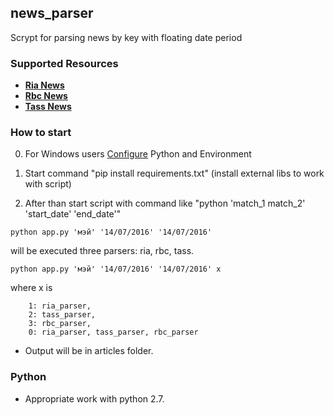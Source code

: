 ## news_parser
Scrypt for parsing news by key with floating date period

### Supported Resources
* **[Ria News](https://ria.ru/)**
* **[Rbc News](https://rbc.ru/)**
* **[Tass News](https://tass.ru/)**

### How to start
0. For Windows users [Configure](https://github.com/BurntSushi/nfldb/wiki/Python-&-pip-Windows-installation) Python and Environment

1. Start command "pip install requirements.txt" (install external libs to work with script)
2. After than start script with command like "python 'match_1 match_2' 'start_date' 'end_date'"
```
python app.py 'мэй' '14/07/2016' '14/07/2016'
```
will be executed three parsers: ria, rbc, tass.

```
python app.py 'мэй' '14/07/2016' '14/07/2016' x
```
where x is
```
    1: ria_parser,
    2: tass_parser,
    3: rbc_parser,
    0: ria_parser, tass_parser, rbc_parser
```

* Output will be in articles folder.

### Python
* Appropriate work with python 2.7.
